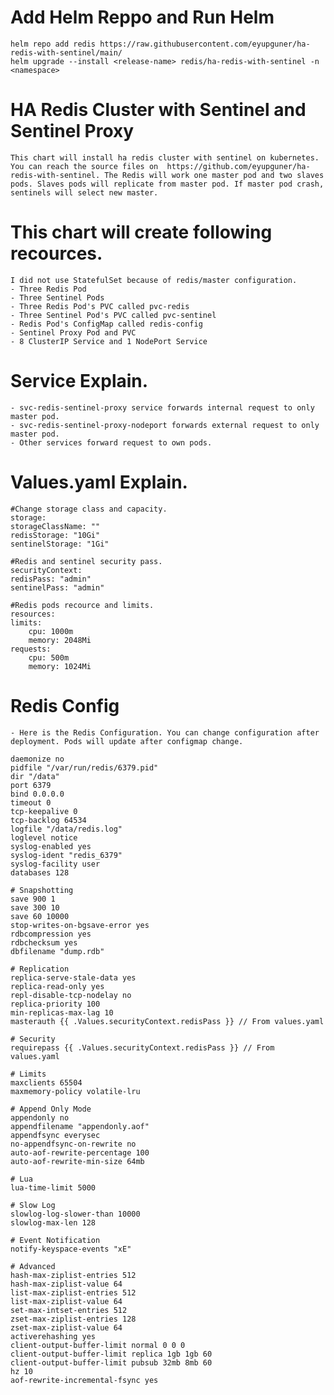 # Add Helm Reppo and Run Helm
    helm repo add redis https://raw.githubusercontent.com/eyupguner/ha-redis-with-sentinel/main/
    helm upgrade --install <release-name> redis/ha-redis-with-sentinel -n <namespace>

# HA Redis Cluster with Sentinel and Sentinel Proxy
    This chart will install ha redis cluster with sentinel on kubernetes. You can reach the source files on  https://github.com/eyupguner/ha-redis-with-sentinel. The Redis will work one master pod and two slaves pods. Slaves pods will replicate from master pod. If master pod crash, sentinels will select new master.  

# This chart will create following recources. 

    I did not use StatefulSet because of redis/master configuration.  
    - Three Redis Pod
    - Three Sentinel Pods 
    - Three Redis Pod's PVC called pvc-redis
    - Three Sentinel Pod's PVC called pvc-sentinel
    - Redis Pod's ConfigMap called redis-config
    - Sentinel Proxy Pod and PVC
    - 8 ClusterIP Service and 1 NodePort Service

# Service Explain. 
    - svc-redis-sentinel-proxy service forwards internal request to only master pod.
    - svc-redis-sentinel-proxy-nodeport forwards external request to only master pod.
    - Other services forward request to own pods.

# Values.yaml Explain. 
    
    #Change storage class and capacity.
    storage:
    storageClassName: ""
    redisStorage: "10Gi"
    sentinelStorage: "1Gi"

    #Redis and sentinel security pass.
    securityContext:
    redisPass: "admin"
    sentinelPass: "admin"

    #Redis pods recource and limits. 
    resources:
    limits:
        cpu: 1000m
        memory: 2048Mi
    requests:
        cpu: 500m
        memory: 1024Mi 

# Redis Config 
    - Here is the Redis Configuration. You can change configuration after deployment. Pods will update after configmap change. 

    daemonize no
    pidfile "/var/run/redis/6379.pid"
    dir "/data"
    port 6379
    bind 0.0.0.0
    timeout 0
    tcp-keepalive 0
    tcp-backlog 64534
    logfile "/data/redis.log"
    loglevel notice
    syslog-enabled yes
    syslog-ident "redis_6379"
    syslog-facility user
    databases 128

    # Snapshotting
    save 900 1
    save 300 10
    save 60 10000
    stop-writes-on-bgsave-error yes
    rdbcompression yes
    rdbchecksum yes
    dbfilename "dump.rdb"

    # Replication
    replica-serve-stale-data yes
    replica-read-only yes
    repl-disable-tcp-nodelay no
    replica-priority 100
    min-replicas-max-lag 10
    masterauth {{ .Values.securityContext.redisPass }} // From values.yaml

    # Security
    requirepass {{ .Values.securityContext.redisPass }} // From values.yaml

    # Limits
    maxclients 65504
    maxmemory-policy volatile-lru

    # Append Only Mode
    appendonly no
    appendfilename "appendonly.aof"
    appendfsync everysec
    no-appendfsync-on-rewrite no
    auto-aof-rewrite-percentage 100
    auto-aof-rewrite-min-size 64mb

    # Lua
    lua-time-limit 5000

    # Slow Log
    slowlog-log-slower-than 10000
    slowlog-max-len 128

    # Event Notification
    notify-keyspace-events "xE"

    # Advanced
    hash-max-ziplist-entries 512
    hash-max-ziplist-value 64
    list-max-ziplist-entries 512
    list-max-ziplist-value 64
    set-max-intset-entries 512
    zset-max-ziplist-entries 128
    zset-max-ziplist-value 64
    activerehashing yes
    client-output-buffer-limit normal 0 0 0
    client-output-buffer-limit replica 1gb 1gb 60
    client-output-buffer-limit pubsub 32mb 8mb 60
    hz 10
    aof-rewrite-incremental-fsync yes
